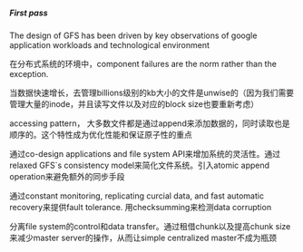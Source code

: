 ##### First pass

The design of GFS has been driven by key observations of google application workloads and technological environment

在分布式系统的环境中，component failures are the norm rather than the exception.

当数据快速增长，去管理billions级别的kb大小的文件是unwise的（因为我们需要管理大量的inode，并且读写文件以及对应的block size也要重新考虑）

accessing pattern， 大多数文件都是通过append来添加数据的，同时读取也是顺序的。这个特性成为优化性能和保证原子性的重点

通过co-design applications and file system API来增加系统的灵活性。通过relaxed GFS`s consistency model来简化文件系统。引入atomic append operation来避免额外的同步手段

通过constant monitoring, replicating curcial data, and fast automatic recovery来提供fault tolerance. 用checksumming来检测data corruption

分离file system的control和data transfer。通过租借chunk以及提高chunk size来减少master server的操作，从而让simple centralized master不成为瓶颈